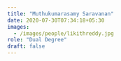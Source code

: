 ```yaml
---
title: "Muthukumarasamy Saravanan"
date: 2020-07-30T07:34:18+05:30
images:
  - /images/people/likithreddy.jpg
role: "Dual Degree"
draft: false
---
```

